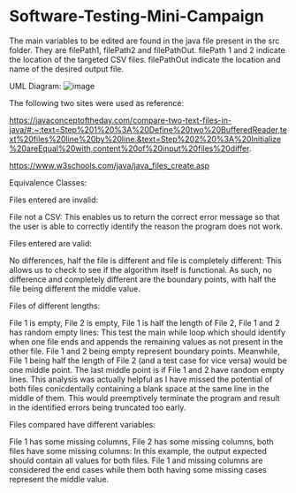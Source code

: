 # Software-Testing-Mini-Campaign
The main variables to be edited are found in the java file present in the src folder. They are filePath1, filePath2 and filePathOut. filePath 1 and 2 indicate the location of the targeted CSV files. filePathOut indicate the location and name of the desired output file.

UML Diagram:
![image](https://user-images.githubusercontent.com/101720748/178131375-ab7d3c5d-81c3-422c-9541-ddefa4df6df1.png)

The following two sites were used as reference:

https://javaconceptoftheday.com/compare-two-text-files-in-java/#:~:text=Step%201%20%3A%20Define%20two%20BufferedReader,text%20files%20line%20by%20line.&text=Step%202%20%3A%20Initialize%20areEqual%20with,content%20of%20input%20files%20differ.

https://www.w3schools.com/java/java_files_create.asp


Equivalence Classes:

Files entered are invalid:

File not a CSV: This enables us to return the correct error message so that the user is able to correctly identify the reason the program does not work.
 
Files entered are valid: 

No differences, half the file is different and file is completely different: This allows us to check to see if the algorithm itself is functional. As such, no difference and completely different are the boundary points, with half the file being different the middle value.

Files of different lengths:

File 1 is empty, File 2 is empty, File 1 is half the length of File 2, File 1 and 2 has random empty lines: This test the main while loop which should identify when one file ends and appends the remaining values as not present in the other file. File 1 and 2 being empty represent boundary points. Meanwhile, File 1 being half the length of File 2 (and a test case for vice versa) would be one middle point. The last middle point is if File 1 and 2 have random empty lines. This analysis was actually helpful as I have missed the potential of both files conicdentally containing a blank space at the same line in the middle of them. This would preemptively terminate the program and result in the identified errors being truncated too early.

Files compared have different variables: 

File 1 has some missing columns, File 2 has some missing columns, both files have some missing columns:
In this example, the output expected should contain all values for both files. File 1 and missing columns are considered the end cases while them both having some missing cases represent the middle value.
